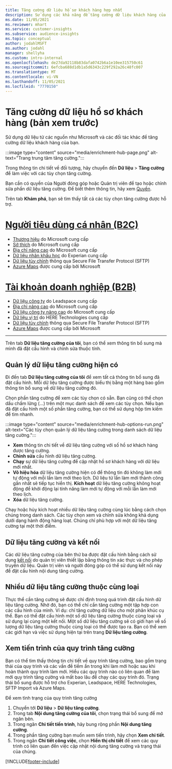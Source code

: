```yaml
---
title: Tăng cường dữ liệu hồ sơ khách hàng hợp nhất
description: Sử dụng các khả năng để tăng cường dữ liệu khách hàng của bạn.
ms.date: 11/05/2021
ms.reviewer: mhart
ms.service: customer-insights
ms.subservice: audience-insights
ms.topic: conceptual
author: jodahlMSFT
ms.author: jodahl
manager: shellyha
ms.custom: intro-internal
ms.openlocfilehash: de27da92118b83dafa0742b6a1e10ee315750c61
ms.sourcegitcommit: 6efcba688d1db1a5d6343c229f292a26c48fc007
ms.translationtype: MT
ms.contentlocale: vi-VN
ms.lasthandoff: 11/05/2021
ms.locfileid: "7770150"
---
```

# <a name="enrichment-for-customer-profiles-preview"></a>Tăng cường dữ liệu hồ sơ khách hàng (bản xem trước)

Sử dụng dữ liệu từ các nguồn như Microsoft và các đối tác khác để tăng cường dữ liệu khách hàng của bạn.

:::image type="content" source="media/enrichment-hub-page.png" alt-text="Trang trung tâm tăng cường.":::

Trong thông tin chi tiết về đối tượng, hãy chuyển đến **Dữ liệu** > **Tăng cường** để làm việc với các tùy chọn tăng cường.  

Bạn cần có quyền của Người đóng góp hoặc Quản trị viên để tạo hoặc chỉnh sửa phần dữ liệu tăng cường. Để biết thêm thông tin, hãy xem [Quyền](permissions.md).

Trên tab **Khám phá**, bạn sẽ tìm thấy tất cả các tùy chọn tăng cường được hỗ trợ.

# <a name="individual-consumers-b-to-c"></a>[Người tiêu dùng cá nhân (B2C)](#tab/b2c)

- [Thương hiệu](enrichment-microsoft.md) do Microsoft cung cấp
- [Sở thích](enrichment-microsoft.md) do Microsoft cung cấp
- [Địa chỉ nâng cao](enrichment-enhanced-addresses.md) do Microsoft cung cấp 
- [Dữ liệu nhân khẩu học](enrichment-experian.md) do Experian cung cấp
- [Dữ liệu tùy chỉnh](enrichment-SFTP-custom-import.md) thông qua Secure File Transfer Protocol (SFTP) 
- [Azure Maps](enrichment-azure-maps.md) được cung cấp bởi Microsoft

# <a name="business-accounts-b-to-b"></a>[Tài khoản doanh nghiệp (B2B)](#tab/b2b)

- [Dữ liệu công ty](enrichment-leadspace.md) do Leadspace cung cấp
- [Địa chỉ nâng cao](enrichment-enhanced-addresses.md) do Microsoft cung cấp 
- [Dữ liệu công ty nâng cao](enrichment-enhanced-company-data.md) do Microsoft cung cấp
- [Dữ liệu vị trí](enrichment-here.md) do HERE Technologies cung cấp 
- [Dữ liệu tùy chỉnh](enrichment-SFTP-custom-import.md) thông qua Secure File Transfer Protocol (SFTP) 
- [Azure Maps](enrichment-azure-maps.md) được cung cấp bởi Microsoft

---

Trên tab **Dữ liệu tăng cường của tôi**, bạn có thể xem thông tin bổ sung mà mình đã đặt cấu hình và chỉnh sửa thuộc tính.

## <a name="manage-existing-enrichments"></a>Quản lý dữ liệu tăng cường hiện có

Đi đến tab **Dữ liệu tăng cường của tôi** để xem tất cả thông tin bổ sung đã đặt cấu hình. Mỗi dữ liệu tăng cường được biểu thị bằng một hàng bao gồm thông tin bổ sung về dữ liệu tăng cường đó.

Chọn phần tăng cường để xem các tùy chọn có sẵn. Bạn cũng có thể chọn dấu chấm lửng (...) trên một mục danh sách để xem các tùy chọn. Nếu bạn đã đặt cấu hình một số phần tăng cường, bạn có thể sử dụng hộp tìm kiếm để tìm nhanh.

:::image type="content" source="media/enrichment-hub-options-run.png" alt-text="Các tùy chọn quản lý dữ liệu tăng cường trong danh sách dữ liệu tăng cường.":::

- **Xem** thông tin chi tiết về dữ liệu tăng cường với số hồ sơ khách hàng được tăng cường.
- **Chỉnh sửa** cấu hình dữ liệu tăng cường.
- **Chạy** sự dữ liệu tăng cường để cập nhật hồ sơ khách hàng với dữ liệu mới nhất.
- **Vô hiệu hóa** dữ liệu tăng cường hiện có để thông tin đó không làm mới tự động với mỗi lần làm mới theo lịch. Dữ liệu từ lần làm mới thành công gần nhất sẽ tiếp tục hiển thị. **Kích hoạt** dữ liệu tăng cường không hoạt động để khởi động lại tính năng làm mới tự động với mỗi lần làm mới theo lịch.
- **Xóa** dữ liệu tăng cường.

Chạy hoặc hủy kích hoạt nhiều dữ liệu tăng cường cùng lúc bằng cách chọn chúng trong danh sách. Các tùy chọn xem và chỉnh sửa không khả dụng dưới dạng hành động hàng loạt. Chúng chỉ phù hợp với một dữ liệu tăng cường tại một thời điểm.

## <a name="enrichments-and-connections"></a>Dữ liệu tăng cường và kết nối

Các dữ liệu tăng cường của bên thứ ba được đặt cấu hình bằng cách sử dụng [kết nối](connections.md) do quản trị viên thiết lập bằng thông tin xác thực và cho phép truyền dữ liệu. Quản trị viên và người đóng góp có thể sử dụng kết nối này để đặt cấu hình nội dung tăng cường.  

## <a name="multiple-enrichments-of-the-same-type"></a>Nhiều dữ liệu tăng cường thuộc cùng loại

Thực thể cần tăng cường sẽ được chỉ định trong quá trình đặt cấu hình dữ liệu tăng cường. Nhờ đó, bạn có thể chỉ cần tăng cường một tập hợp con các cấu hình của mình. Ví dụ: chỉ tăng cường dữ liệu cho một phân khúc cụ thể. Bạn có thể đặt cấu hình một số dữ liệu tăng cường thuộc cùng loại và sử dụng lại cùng một kết nối. Một số dữ liệu tăng cường sẽ có giới hạn về số lượng dữ liệu tăng cường thuộc cùng loại có thể được tạo ra. Bạn có thể xem các giới hạn và việc sử dụng hiện tại trên trang **Dữ liệu tăng cường**.

## <a name="see-the-progress-of-the-enrichment-process"></a>Xem tiến trình của quy trình tăng cường

Bạn có thể tìm thấy thông tin chi tiết về quy trình tăng cường, bao gồm trạng thái của quy trình và các vấn đề tiềm ẩn trong khi làm mới hoặc sau khi hoàn thành quy trình làm mới. Hiểu các quy trình nào có liên quan để làm mới quy trình tăng cường và mất bao lâu để chạy các quy trình đó. Trạng thái bổ sung được hỗ trợ cho Experian, Leadspace, HERE Technologies, SFTP Import và Azure Maps.

Để xem tình trạng của quy trình tăng cường

1. Chuyển tới **Dữ liệu** > **Dữ liệu tăng cường**. 
1. Trong tab **Nội dung tăng cường của tôi**, chọn trạng thái bổ sung để mở ngăn bên. 
1. Trong ngăn **Chi tiết tiến trình**, hãy bung rộng phần **Nội dung tăng cường**. 
1. Trong phần tăng cường bạn muốn xem tiến trình, hãy chọn **Xem chi tiết**. 
1. Trong ngăn **Chi tiết công việc**, chọn **Hiển thị chi tiết** để xem các quy trình có liên quan đến việc cập nhật nội dung tăng cường và trạng thái của chúng. 

[!INCLUDE[footer-include](../includes/footer-banner.md)]
